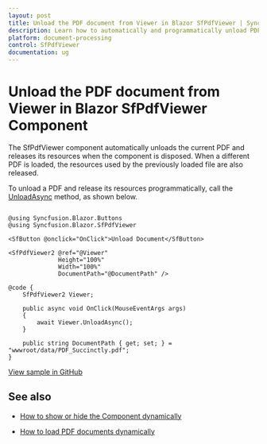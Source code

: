 ```yaml
---
layout: post
title: Unload the PDF document from Viewer in Blazor SfPdfViewer | Syncfusion
description: Learn how to automatically and programmatically unload PDF documents and release resources in the Syncfusion Blazor SfPdfViewer component.
platform: document-processing
control: SfPdfViewer
documentation: ug
---
```


# Unload the PDF document from Viewer in Blazor SfPdfViewer Component

The SfPdfViewer component automatically unloads the current PDF and releases its resources when the component is disposed. When a different PDF is loaded, the resources used by the previously loaded file are also released.

To unload a PDF and release its resources programmatically, call the [UnloadAsync](https://help.syncfusion.com/cr/blazor/Syncfusion.Blazor.SfPdfViewer.PdfViewerBase.html#Syncfusion_Blazor_SfPdfViewer_PdfViewerBase_UnloadAsync) method, as shown below.

```cshtml

@using Syncfusion.Blazor.Buttons
@using Syncfusion.Blazor.SfPdfViewer

<SfButton @onclick="OnClick">Unload Document</SfButton>

<SfPdfViewer2 @ref="@Viewer"
              Height="100%"
              Width="100%"
              DocumentPath="@DocumentPath" />

@code {
    SfPdfViewer2 Viewer;

    public async void OnClick(MouseEventArgs args)
    {
        await Viewer.UnloadAsync();
    }

    public string DocumentPath { get; set; } = "wwwroot/data/PDF_Succinctly.pdf";
}

```

[View sample in GitHub](https://github.com/SyncfusionExamples/blazor-pdf-viewer-examples/tree/master/Common/Unload%20Pdf%20document%20from%20Viewer)

## See also

* [How to show or hide the Component dynamically](../how-to/show-or-hide-sfpdfviewer-dynamically)

* [How to load PDF documents dynamically](../how-to/load-pdf-document-dynamically)